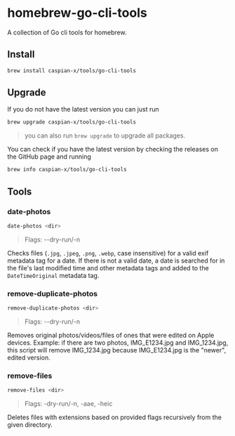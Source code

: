 # homebrew-go-cli-tools

A collection of Go cli tools for homebrew.

## Install

```sh
brew install caspian-x/tools/go-cli-tools
```

## Upgrade

If you do not have the latest version you can just run
```sh
brew upgrade caspian-x/tools/go-cli-tools
```
> you can also run `brew upgrade` to upgrade all packages.

You can check if you have the latest version by checking the releases on the GitHub page and running
```sh
brew info caspian-x/tools/go-cli-tools
```

## Tools

### date-photos
```sh
date-photos <dir>
```
> Flags: --dry-run/-n

Checks files (`.jpg`, `.jpeg`, `.png`, `.webp`, case insensitive) for a valid exif metadata tag for a date. If there is not a valid date, a date is searched for in the file's last modified time and other metadata tags and added to the `DateTimeOriginal` metadata tag.

### remove-duplicate-photos
```sh
remove-duplicate-photos <dir>
```
> Flags: --dry-run/-n

Removes original photos/videos/files of ones that were edited on Apple devices. 
Example: if there are two photos, IMG_E1234.jpg and IMG_1234.jpg, this script will remove IMG_1234.jpg because IMG_E1234.jpg is the "newer", edited version.

### remove-files
```sh
remove-files <dir>
```
> Flags: -dry-run/-n, -aae, -heic

Deletes files with extensions based on provided flags recursively from the given directory.
